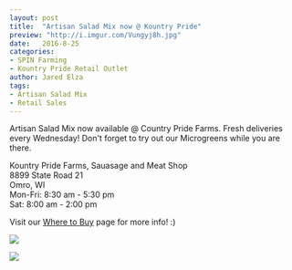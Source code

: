 ```yaml
---
layout: post
title:  "Artisan Salad Mix now @ Kountry Pride"
preview: "http://i.imgur.com/Vungyj8h.jpg"
date:   2016-8-25
categories:
- SPIN Farming
- Kountry Pride Retail Outlet
author: Jared Elza
tags: 
- Artisan Salad Mix
- Retail Sales
---
```


Artisan Salad Mix now available @ Country Pride Farms. Fresh deliveries every Wednesday! Don't forget to try out our Microgreens while you are there. 

Kountry Pride Farms, Sauasage and Meat Shop  
8899 State Road 21  
Omro, WI  
Mon-Fri:	8:30 am - 5:30 pm  
Sat:	8:00 am - 2:00 pm   


Visit our [Where to Buy](http://elzahomestead.com/order/) page for more info! :)

[![](http://i.imgur.com/Vungyj8h.jpg)](http://i.imgur.com/Vungyj8.jpg)

[![](http://i.imgur.com/3Qlfdgsh.jpg)](http://i.imgur.com/3Qlfdgs.jpg)
